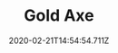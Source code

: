 ---
templateKey: blog-post
title: Gold Axe
type: tool
description: 
featuredpost: false
date: 2020-02-21T14:54:54.711Z
featuredimage: /img/Gold_Axe.png
cost: 10000
footprint: 6
tags:
  - Gold Bar (5)
---